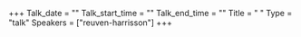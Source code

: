 +++
Talk_date = ""
Talk_start_time = ""
Talk_end_time = ""
Title = " "
Type = "talk"
Speakers = ["reuven-harrisson"]
+++